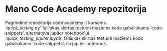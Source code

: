 # Mano Code Academy repozitorija
Pagrindine repozitorija code academy lt kursams.  
_'quick_testing.py'_ failiukas skirtas testuoti maziems kodo gabaliukams 'code snippets', alternatyva jupiter notebook'ui.  
_'quick_testing_jupiter.ipynb'_ failiukas skirtas testuoti maziems kodo gabaliukams 'code snippets', su jupiter notebook.  